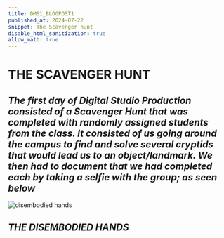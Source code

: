 ```yaml
---
title: DMS1_BLOGPOST1
published_at: 2024-07-22
snippet: The Scavenger hunt
disable_html_sanitization: true
allow_math: true 
---
```


# **THE SCAVENGER HUNT**
## *The first day of Digital Studio Production consisted of a Scavenger Hunt that was completed with randomly assigned students from the class. It consisted of us going around the campus to find and solve several cryptids that would lead us to an object/landmark. We then had to document that we had completed each by taking a selfie with the group; as seen below*
![disembodied hands](Wk1s1/IMG20240722101957.png)
## *THE DISEMBODIED HANDS*